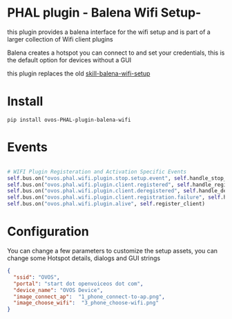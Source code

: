 # PHAL plugin - Balena Wifi Setup-

this plugin provides a balena interface for the wifi setup and is part of a larger collection of Wifi client plugins

Balena creates a hotspot you can connect to and set your credentials, this is the default option for devices without a GUI

this plugin replaces the old [skill-balena-wifi-setup](https://github.com/OpenVoiceOS/skill-balena-wifi-setup)


# Install

`pip install ovos-PHAL-plugin-balena-wifi`

# Events

```python

# WIFI Plugin Registeration and Activation Specific Events        
self.bus.on("ovos.phal.wifi.plugin.stop.setup.event", self.handle_stop_setup)
self.bus.on("ovos.phal.wifi.plugin.client.registered", self.handle_registered)
self.bus.on("ovos.phal.wifi.plugin.client.deregistered", self.handle_deregistered)
self.bus.on("ovos.phal.wifi.plugin.client.registration.failure", self.handle_registration_failure)
self.bus.on("ovos.phal.wifi.plugin.alive", self.register_client)

```

# Configuration

You can change a few parameters to customize the setup assets, you can change some Hotspot details, dialogs and GUI strings

```json
{
  "ssid": "OVOS",
  "portal": "start dot openvoiceos dot com",
  "device_name": "OVOS Device",
  "image_connect_ap":  "1_phone_connect-to-ap.png",
  "image_choose_wifi":  "3_phone_choose-wifi.png"
}
```
